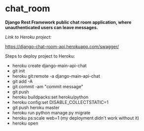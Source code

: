 # chat_room

**Django Rest Framework public chat room application, where unauthenticated users can leave messages.**

*Link to Heroku project:* 

https://django-chat-room-api.herokuapp.com/swagger/

Steps to deploy project to Heroku:
- heroku create django-main-api-chat
- git init
- heroku git:remote -a django-main-api-chat
- git add -A
- git commit -am "commit message"
- git push
- heroku buildpacks:set heroku/python
- heroku config:set     DISABLE_COLLECTSTATIC=1
- git push heroku master
- heroku run python manage.py migrate
- heroku ps:scale web=1 (my deployment didn't work without it)
- heroku open
